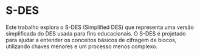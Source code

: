 # S-DES
Este trabalho explora o S-DES (Simplified DES) que representa uma versão simplificada do DES usada para fins educacionais. O S-DES é projetado para ajudar a entender os conceitos básicos de cifragem de blocos, utilizando chaves menores e um processo menos complexo. 

